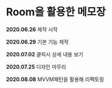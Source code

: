 Room을 활용한 메모장
====================
**2020.06.26** 제작 시작<br>

**2020.06.29** 기본 기능 제작<br>

**2020.07.02** 클릭시 상세 내용 보기<br>

**2020.07.25** 디자인 마무리<br>

**2020.08.08** MVVM패턴을 활용해 리팩토링<br>



